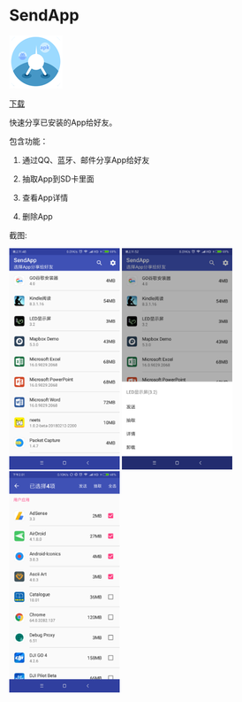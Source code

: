 # SendApp

![image](./img/send_app.png)

<a class="download-btn" href="http://d.apptor.me/SendApp/2.0/SendApp-source-v2.0-build12.apk"><i class="fa fa-android"></i> 下载</a>

快速分享已安装的App给好友。

包含功能：

1. 通过QQ、蓝牙、邮件分享App给好友

2. 抽取App到SD卡里面

3. 查看App详情

4. 删除App

截图:

<img src="./img/send-app1.png" width="200px" height="auto"/>
<img src="./img/send-app2.png" width="200px" height="auto"/>
<img src="./img/send-app3.png" width="200px" height="auto"/>
